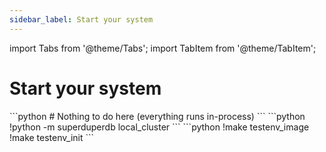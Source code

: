 ```yaml
---
sidebar_label: Start your system
---
```

import Tabs from '@theme/Tabs';
import TabItem from '@theme/TabItem';

<!-- TABS -->
# Start your system


<Tabs>
    <TabItem value="Development" label="Development" default>
        ```python
        # Nothing to do here (everything runs in-process)        
        ```
    </TabItem>
    <TabItem value="Experimental Cluster" label="Experimental Cluster" default>
        ```python
        !python -m superduperdb local_cluster        
        ```
    </TabItem>
    <TabItem value="Docker-Compose" label="Docker-Compose" default>
        ```python
        !make testenv_image
        !make testenv_init        
        ```
    </TabItem>
</Tabs>

